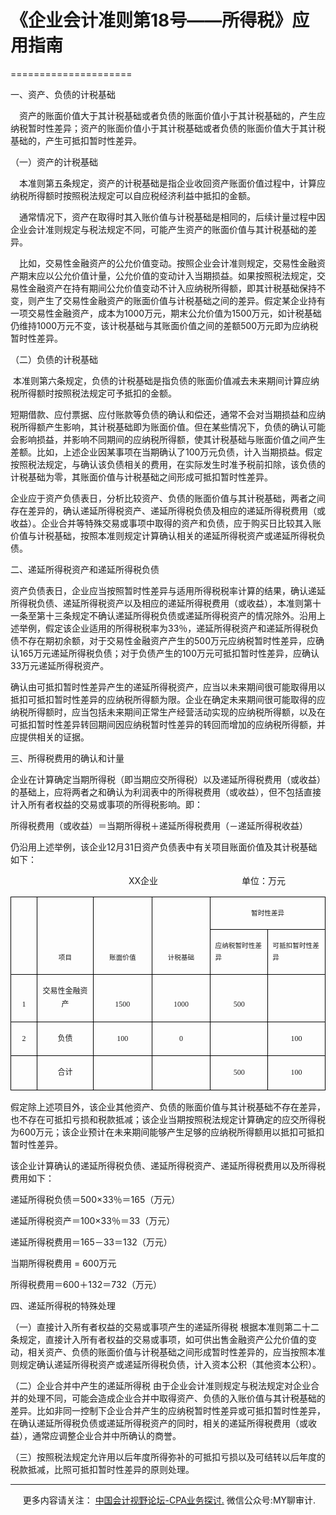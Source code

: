 ﻿# 《企业会计准则第18号——所得税》应用指南
=====================

一、资产、负债的计税基础

　资产的账面价值大于其计税基础或者负债的账面价值小于其计税基础的，产生应纳税暂时性差异；资产的账面价值小于其计税基础或者负债的账面价值大于其计税基础的，产生可抵扣暂时性差异。

（一）资产的计税基础

　本准则第五条规定，资产的计税基础是指企业收回资产账面价值过程中，计算应纳税所得额时按照税法规定可以自应税经济利益中抵扣的金额。

　通常情况下，资产在取得时其入账价值与计税基础是相同的，后续计量过程中因企业会计准则规定与税法规定不同，可能产生资产的账面价值与其计税基础的差异。

　比如，交易性金融资产的公允价值变动。按照企业会计准则规定，交易性金融资产期末应以公允价值计量，公允价值的变动计入当期损益。如果按照税法规定，交易性金融资产在持有期间公允价值变动不计入应纳税所得额，即其计税基础保持不变，则产生了交易性金融资产的账面价值与计税基础之间的差异。假定某企业持有一项交易性金融资产，成本为1000万元，期末公允价值为1500万元，如计税基础仍维持1000万元不变，该计税基础与其账面价值之间的差额500万元即为应纳税暂时性差异。

（二）负债的计税基础

 本准则第六条规定，负债的计税基础是指负债的账面价值减去未来期间计算应纳税所得额时按照税法规定可予抵扣的金额。

短期借款、应付票据、应付账款等负债的确认和偿还，通常不会对当期损益和应纳税所得额产生影响，其计税基础即为账面价值。但在某些情况下，负债的确认可能会影响损益，并影响不同期间的应纳税所得额，使其计税基础与账面价值之间产生差额。比如，上述企业因某事项在当期确认了100万元负债，计入当期损益。假定按照税法规定，与确认该负债相关的费用，在实际发生时准予税前扣除，该负债的计税基础为零，其账面价值与计税基础之间形成可抵扣暂时性差异。

企业应于资产负债表日，分析比较资产、负债的账面价值与其计税基础，两者之间存在差异的，确认递延所得税资产、递延所得税负债及相应的递延所得税费用（或收益）。企业合并等特殊交易或事项中取得的资产和负债，应于购买日比较其入账价值与计税基础，按照本准则规定计算确认相关的递延所得税资产或递延所得税负债。

二、递延所得税资产和递延所得税负债

资产负债表日，企业应当按照暂时性差异与适用所得税税率计算的结果，确认递延所得税负债、递延所得税资产以及相应的递延所得税费用（或收益），本准则第十一条至第十三条规定不确认递延所得税负债或递延所得税资产的情况除外。沿用上述举例，假定该企业适用的所得税税率为33％，递延所得税资产和递延所得税负债不存在期初余额，对于交易性金融资产产生的500万元应纳税暂时性差异，应确认165万元递延所得税负债；对于负债产生的100万元可抵扣暂时性差异，应确认33万元递延所得税资产。

确认由可抵扣暂时性差异产生的递延所得税资产，应当以未来期间很可能取得用以抵扣可抵扣暂时性差异的应纳税所得额为限。企业在确定未来期间很可能取得的应纳税所得额时，应当包括未来期间正常生产经营活动实现的应纳税所得额，以及在可抵扣暂时性差异转回期间因应纳税暂时性差异的转回而增加的应纳税所得额，并应提供相关的证据。

三、所得税费用的确认和计量

企业在计算确定当期所得税（即当期应交所得税）以及递延所得税费用（或收益）的基础上，应将两者之和确认为利润表中的所得税费用（或收益），但不包括直接计入所有者权益的交易或事项的所得税影响。即：

所得税费用（或收益）＝当期所得税＋递延所得税费用（－递延所得税收益）

仍沿用上述举例，该企业12月31日资产负债表中有关项目账面价值及其计税基础如下：

                                                XX企业                                  单位：万元

<table class="MsoTableGrid" style="BORDER-TOP: medium none; BORDER-RIGHT: medium none; BORDER-COLLAPSE: collapse; BORDER-BOTTOM: medium none; BORDER-LEFT: medium none; mso-padding-alt: 0cm 5.4pt 0cm 5.4pt; mso-yfti-tbllook: 1184; mso-border-alt: solid windowtext .5pt" cellspacing="0" cellpadding="0" border="1"><tbody><tr style="mso-yfti-irow: 0; mso-yfti-firstrow: yes"><td style="BORDER-TOP: windowtext 1pt solid; BORDER-RIGHT: windowtext 1pt solid; WIDTH: 26.7pt; BORDER-BOTTOM: windowtext 1pt solid; PADDING-BOTTOM: 0cm; PADDING-TOP: 0cm; PADDING-LEFT: 5.4pt; BORDER-LEFT: windowtext 1pt solid; PADDING-RIGHT: 5.4pt; BACKGROUND-COLOR: transparent; mso-border-alt: solid windowtext .5pt" valign="top" rowspan="2" width="36"><p style="LINE-HEIGHT: 180%"><span lang="EN-US" style="FONT-SIZE: 8pt; LINE-HEIGHT: 180%; mso-ascii-font-family: 宋体; mso-ascii-theme-font: minor-fareast; mso-fareast-theme-font: minor-fareast; mso-hansi-font-family: 宋体; mso-hansi-theme-font: minor-fareast; mso-bidi-font-family: Arial; mso-fareast-font-family: 宋体; mso-bidi-font-size: 12.0pt"><o:p><font face="宋体">&nbsp;</font></o:p></span></p></td><td style="BORDER-TOP: windowtext 1pt solid; BORDER-RIGHT: windowtext 1pt solid; WIDTH: 76.3pt; BORDER-BOTTOM: windowtext 1pt solid; PADDING-BOTTOM: 0cm; PADDING-TOP: 0cm; PADDING-LEFT: 5.4pt; BORDER-LEFT: #f0f0f0; PADDING-RIGHT: 5.4pt; BACKGROUND-COLOR: transparent; mso-border-alt: solid windowtext .5pt; mso-border-left-alt: solid windowtext .5pt" valign="bottom" rowspan="2" width="102"><p style="TEXT-ALIGN: center; LINE-HEIGHT: 180%" align="center"><span style="FONT-SIZE: 8pt; LINE-HEIGHT: 180%; mso-ascii-font-family: 宋体; mso-ascii-theme-font: minor-fareast; mso-fareast-theme-font: minor-fareast; mso-hansi-font-family: 宋体; mso-hansi-theme-font: minor-fareast; mso-bidi-font-family: Arial; mso-fareast-font-family: 宋体; mso-bidi-font-size: 12.0pt"><font face="宋体">项目<span lang="EN-US"><o:p></o:p></span></font></span></p></td><td style="BORDER-TOP: windowtext 1pt solid; BORDER-RIGHT: windowtext 1pt solid; WIDTH: 76.3pt; BORDER-BOTTOM: windowtext 1pt solid; PADDING-BOTTOM: 0cm; PADDING-TOP: 0cm; PADDING-LEFT: 5.4pt; BORDER-LEFT: #f0f0f0; PADDING-RIGHT: 5.4pt; BACKGROUND-COLOR: transparent; mso-border-alt: solid windowtext .5pt; mso-border-left-alt: solid windowtext .5pt" valign="bottom" rowspan="2" width="102"><p style="TEXT-ALIGN: center; LINE-HEIGHT: 180%" align="center"><span style="FONT-SIZE: 8pt; LINE-HEIGHT: 180%; mso-ascii-font-family: 宋体; mso-ascii-theme-font: minor-fareast; mso-fareast-theme-font: minor-fareast; mso-hansi-font-family: 宋体; mso-hansi-theme-font: minor-fareast; mso-bidi-font-family: Arial; mso-fareast-font-family: 宋体; mso-bidi-font-size: 12.0pt"><font face="宋体">账面价值<span lang="EN-US"><o:p></o:p></span></font></span></p></td><td style="BORDER-TOP: windowtext 1pt solid; BORDER-RIGHT: windowtext 1pt solid; WIDTH: 76.3pt; BORDER-BOTTOM: windowtext 1pt solid; PADDING-BOTTOM: 0cm; PADDING-TOP: 0cm; PADDING-LEFT: 5.4pt; BORDER-LEFT: #f0f0f0; PADDING-RIGHT: 5.4pt; BACKGROUND-COLOR: transparent; mso-border-alt: solid windowtext .5pt; mso-border-left-alt: solid windowtext .5pt" valign="bottom" rowspan="2" width="102"><p style="TEXT-ALIGN: center; LINE-HEIGHT: 180%" align="center"><span style="FONT-SIZE: 8pt; LINE-HEIGHT: 180%; mso-ascii-font-family: 宋体; mso-ascii-theme-font: minor-fareast; mso-fareast-theme-font: minor-fareast; mso-hansi-font-family: 宋体; mso-hansi-theme-font: minor-fareast; mso-bidi-font-family: Arial; mso-fareast-font-family: 宋体; mso-bidi-font-size: 12.0pt"><font face="宋体">计税基础<span lang="EN-US"><o:p></o:p></span></font></span></p></td><td style="BORDER-TOP: windowtext 1pt solid; BORDER-RIGHT: windowtext 1pt solid; WIDTH: 152.65pt; BORDER-BOTTOM: windowtext 1pt solid; PADDING-BOTTOM: 0cm; PADDING-TOP: 0cm; PADDING-LEFT: 5.4pt; BORDER-LEFT: #f0f0f0; PADDING-RIGHT: 5.4pt; BACKGROUND-COLOR: transparent; mso-border-alt: solid windowtext .5pt; mso-border-left-alt: solid windowtext .5pt" width="204" colspan="2"><p style="TEXT-ALIGN: center; LINE-HEIGHT: 180%" align="center"><span style="FONT-SIZE: 8pt; LINE-HEIGHT: 180%; mso-ascii-font-family: 宋体; mso-ascii-theme-font: minor-fareast; mso-fareast-theme-font: minor-fareast; mso-hansi-font-family: 宋体; mso-hansi-theme-font: minor-fareast; mso-bidi-font-family: Arial; mso-fareast-font-family: 宋体; mso-bidi-font-size: 12.0pt"><font face="宋体">暂时性差异<span lang="EN-US"><o:p></o:p></span></font></span></p></td></tr><tr style="mso-yfti-irow: 1"><td style="BORDER-TOP: #f0f0f0; BORDER-RIGHT: windowtext 1pt solid; WIDTH: 76.3pt; BORDER-BOTTOM: windowtext 1pt solid; PADDING-BOTTOM: 0cm; PADDING-TOP: 0cm; PADDING-LEFT: 5.4pt; BORDER-LEFT: #f0f0f0; PADDING-RIGHT: 5.4pt; BACKGROUND-COLOR: transparent; mso-border-alt: solid windowtext .5pt; mso-border-left-alt: solid windowtext .5pt; mso-border-top-alt: solid windowtext .5pt" valign="top" width="102"><p style="LINE-HEIGHT: 180%"><span style="FONT-SIZE: 8pt; LINE-HEIGHT: 180%; mso-ascii-font-family: 宋体; mso-ascii-theme-font: minor-fareast; mso-fareast-theme-font: minor-fareast; mso-hansi-font-family: 宋体; mso-hansi-theme-font: minor-fareast; mso-bidi-font-family: Arial; mso-fareast-font-family: 宋体; mso-bidi-font-size: 12.0pt"><font face="宋体">应纳税暂时性差异<span lang="EN-US"><o:p></o:p></span></font></span></p></td><td style="BORDER-TOP: #f0f0f0; BORDER-RIGHT: windowtext 1pt solid; WIDTH: 76.35pt; BORDER-BOTTOM: windowtext 1pt solid; PADDING-BOTTOM: 0cm; PADDING-TOP: 0cm; PADDING-LEFT: 5.4pt; BORDER-LEFT: #f0f0f0; PADDING-RIGHT: 5.4pt; BACKGROUND-COLOR: transparent; mso-border-alt: solid windowtext .5pt; mso-border-left-alt: solid windowtext .5pt; mso-border-top-alt: solid windowtext .5pt" valign="top" width="102"><p style="LINE-HEIGHT: 180%"><span style="FONT-SIZE: 8pt; LINE-HEIGHT: 180%; mso-ascii-font-family: 宋体; mso-ascii-theme-font: minor-fareast; mso-fareast-theme-font: minor-fareast; mso-hansi-font-family: 宋体; mso-hansi-theme-font: minor-fareast; mso-bidi-font-family: Arial; mso-fareast-font-family: 宋体; mso-bidi-font-size: 12.0pt"><font face="宋体">可抵扣暂时性差异<span lang="EN-US"><o:p></o:p></span></font></span></p></td></tr><tr style="mso-yfti-irow: 2"><td style="BORDER-TOP: #f0f0f0; BORDER-RIGHT: windowtext 1pt solid; WIDTH: 26.7pt; BORDER-BOTTOM: windowtext 1pt solid; PADDING-BOTTOM: 0cm; PADDING-TOP: 0cm; PADDING-LEFT: 5.4pt; BORDER-LEFT: windowtext 1pt solid; PADDING-RIGHT: 5.4pt; BACKGROUND-COLOR: transparent; mso-border-alt: solid windowtext .5pt; mso-border-top-alt: solid windowtext .5pt" valign="bottom" width="36"><p style="TEXT-ALIGN: center; LINE-HEIGHT: 180%" align="center"><span lang="EN-US" style="FONT-SIZE: 9pt; LINE-HEIGHT: 180%; mso-ascii-font-family: 宋体; mso-ascii-theme-font: minor-fareast; mso-fareast-theme-font: minor-fareast; mso-hansi-font-family: 宋体; mso-hansi-theme-font: minor-fareast; mso-bidi-font-family: Arial; mso-fareast-font-family: 宋体; mso-bidi-font-size: 12.0pt"><font face="宋体">1<o:p></o:p></font></span></p></td><td style="BORDER-TOP: #f0f0f0; BORDER-RIGHT: windowtext 1pt solid; WIDTH: 76.3pt; BORDER-BOTTOM: windowtext 1pt solid; PADDING-BOTTOM: 0cm; PADDING-TOP: 0cm; PADDING-LEFT: 5.4pt; BORDER-LEFT: #f0f0f0; PADDING-RIGHT: 5.4pt; BACKGROUND-COLOR: transparent; mso-border-alt: solid windowtext .5pt; mso-border-left-alt: solid windowtext .5pt; mso-border-top-alt: solid windowtext .5pt" valign="bottom" width="102"><p style="TEXT-ALIGN: center; LINE-HEIGHT: 180%" align="center"><span style="FONT-SIZE: 9pt; LINE-HEIGHT: 180%; mso-ascii-font-family: 宋体; mso-ascii-theme-font: minor-fareast; mso-fareast-theme-font: minor-fareast; mso-hansi-font-family: 宋体; mso-hansi-theme-font: minor-fareast; mso-bidi-font-family: Arial; mso-fareast-font-family: 宋体; mso-bidi-font-size: 12.0pt"><font face="宋体">交易性金融资产<span lang="EN-US"><o:p></o:p></span></font></span></p></td><td style="BORDER-TOP: #f0f0f0; BORDER-RIGHT: windowtext 1pt solid; WIDTH: 76.3pt; BORDER-BOTTOM: windowtext 1pt solid; PADDING-BOTTOM: 0cm; PADDING-TOP: 0cm; PADDING-LEFT: 5.4pt; BORDER-LEFT: #f0f0f0; PADDING-RIGHT: 5.4pt; BACKGROUND-COLOR: transparent; mso-border-alt: solid windowtext .5pt; mso-border-left-alt: solid windowtext .5pt; mso-border-top-alt: solid windowtext .5pt" valign="bottom" width="102"><p style="TEXT-ALIGN: center; LINE-HEIGHT: 180%" align="center"><span lang="EN-US" style="FONT-SIZE: 9pt; LINE-HEIGHT: 180%; mso-ascii-font-family: 宋体; mso-ascii-theme-font: minor-fareast; mso-fareast-theme-font: minor-fareast; mso-hansi-font-family: 宋体; mso-hansi-theme-font: minor-fareast; mso-bidi-font-family: Arial; mso-fareast-font-family: 宋体; mso-bidi-font-size: 12.0pt"><font face="宋体">1500<o:p></o:p></font></span></p></td><td style="BORDER-TOP: #f0f0f0; BORDER-RIGHT: windowtext 1pt solid; WIDTH: 76.3pt; BORDER-BOTTOM: windowtext 1pt solid; PADDING-BOTTOM: 0cm; PADDING-TOP: 0cm; PADDING-LEFT: 5.4pt; BORDER-LEFT: #f0f0f0; PADDING-RIGHT: 5.4pt; BACKGROUND-COLOR: transparent; mso-border-alt: solid windowtext .5pt; mso-border-left-alt: solid windowtext .5pt; mso-border-top-alt: solid windowtext .5pt" valign="bottom" width="102"><p style="TEXT-ALIGN: center; LINE-HEIGHT: 180%" align="center"><span lang="EN-US" style="FONT-SIZE: 9pt; LINE-HEIGHT: 180%; mso-ascii-font-family: 宋体; mso-ascii-theme-font: minor-fareast; mso-fareast-theme-font: minor-fareast; mso-hansi-font-family: 宋体; mso-hansi-theme-font: minor-fareast; mso-bidi-font-family: Arial; mso-fareast-font-family: 宋体; mso-bidi-font-size: 12.0pt"><font face="宋体">1000<o:p></o:p></font></span></p></td><td style="BORDER-TOP: #f0f0f0; BORDER-RIGHT: windowtext 1pt solid; WIDTH: 76.3pt; BORDER-BOTTOM: windowtext 1pt solid; PADDING-BOTTOM: 0cm; PADDING-TOP: 0cm; PADDING-LEFT: 5.4pt; BORDER-LEFT: #f0f0f0; PADDING-RIGHT: 5.4pt; BACKGROUND-COLOR: transparent; mso-border-alt: solid windowtext .5pt; mso-border-left-alt: solid windowtext .5pt; mso-border-top-alt: solid windowtext .5pt" valign="bottom" width="102"><p style="TEXT-ALIGN: center; LINE-HEIGHT: 180%" align="center"><span lang="EN-US" style="FONT-SIZE: 9pt; LINE-HEIGHT: 180%; mso-ascii-font-family: 宋体; mso-ascii-theme-font: minor-fareast; mso-fareast-theme-font: minor-fareast; mso-hansi-font-family: 宋体; mso-hansi-theme-font: minor-fareast; mso-bidi-font-family: Arial; mso-fareast-font-family: 宋体; mso-bidi-font-size: 12.0pt"><font face="宋体">500<o:p></o:p></font></span></p></td><td style="BORDER-TOP: #f0f0f0; BORDER-RIGHT: windowtext 1pt solid; WIDTH: 76.35pt; BORDER-BOTTOM: windowtext 1pt solid; PADDING-BOTTOM: 0cm; PADDING-TOP: 0cm; PADDING-LEFT: 5.4pt; BORDER-LEFT: #f0f0f0; PADDING-RIGHT: 5.4pt; BACKGROUND-COLOR: transparent; mso-border-alt: solid windowtext .5pt; mso-border-left-alt: solid windowtext .5pt; mso-border-top-alt: solid windowtext .5pt" valign="bottom" width="102"><p style="TEXT-ALIGN: center; LINE-HEIGHT: 180%" align="center"><span lang="EN-US" style="FONT-SIZE: 9pt; LINE-HEIGHT: 180%; mso-ascii-font-family: 宋体; mso-ascii-theme-font: minor-fareast; mso-fareast-theme-font: minor-fareast; mso-hansi-font-family: 宋体; mso-hansi-theme-font: minor-fareast; mso-bidi-font-family: Arial; mso-fareast-font-family: 宋体; mso-bidi-font-size: 12.0pt"><o:p><font face="宋体">&nbsp;</font></o:p></span></p></td></tr><tr style="mso-yfti-irow: 3"><td style="BORDER-TOP: #f0f0f0; BORDER-RIGHT: windowtext 1pt solid; WIDTH: 26.7pt; BORDER-BOTTOM: windowtext 1pt solid; PADDING-BOTTOM: 0cm; PADDING-TOP: 0cm; PADDING-LEFT: 5.4pt; BORDER-LEFT: windowtext 1pt solid; PADDING-RIGHT: 5.4pt; BACKGROUND-COLOR: transparent; mso-border-alt: solid windowtext .5pt; mso-border-top-alt: solid windowtext .5pt" valign="bottom" width="36"><p style="TEXT-ALIGN: center; LINE-HEIGHT: 180%" align="center"><span lang="EN-US" style="FONT-SIZE: 9pt; LINE-HEIGHT: 180%; mso-ascii-font-family: 宋体; mso-ascii-theme-font: minor-fareast; mso-fareast-theme-font: minor-fareast; mso-hansi-font-family: 宋体; mso-hansi-theme-font: minor-fareast; mso-bidi-font-family: Arial; mso-fareast-font-family: 宋体; mso-bidi-font-size: 12.0pt"><font face="宋体">2<o:p></o:p></font></span></p></td><td style="BORDER-TOP: #f0f0f0; BORDER-RIGHT: windowtext 1pt solid; WIDTH: 76.3pt; BORDER-BOTTOM: windowtext 1pt solid; PADDING-BOTTOM: 0cm; PADDING-TOP: 0cm; PADDING-LEFT: 5.4pt; BORDER-LEFT: #f0f0f0; PADDING-RIGHT: 5.4pt; BACKGROUND-COLOR: transparent; mso-border-alt: solid windowtext .5pt; mso-border-left-alt: solid windowtext .5pt; mso-border-top-alt: solid windowtext .5pt" valign="bottom" width="102"><p style="TEXT-ALIGN: center; LINE-HEIGHT: 180%" align="center"><span style="FONT-SIZE: 9pt; LINE-HEIGHT: 180%; mso-ascii-font-family: 宋体; mso-ascii-theme-font: minor-fareast; mso-fareast-theme-font: minor-fareast; mso-hansi-font-family: 宋体; mso-hansi-theme-font: minor-fareast; mso-bidi-font-family: Arial; mso-fareast-font-family: 宋体; mso-bidi-font-size: 12.0pt"><font face="宋体">负债<span lang="EN-US"><o:p></o:p></span></font></span></p></td><td style="BORDER-TOP: #f0f0f0; BORDER-RIGHT: windowtext 1pt solid; WIDTH: 76.3pt; BORDER-BOTTOM: windowtext 1pt solid; PADDING-BOTTOM: 0cm; PADDING-TOP: 0cm; PADDING-LEFT: 5.4pt; BORDER-LEFT: #f0f0f0; PADDING-RIGHT: 5.4pt; BACKGROUND-COLOR: transparent; mso-border-alt: solid windowtext .5pt; mso-border-left-alt: solid windowtext .5pt; mso-border-top-alt: solid windowtext .5pt" valign="bottom" width="102"><p style="TEXT-ALIGN: center; LINE-HEIGHT: 180%" align="center"><span lang="EN-US" style="FONT-SIZE: 9pt; LINE-HEIGHT: 180%; mso-ascii-font-family: 宋体; mso-ascii-theme-font: minor-fareast; mso-fareast-theme-font: minor-fareast; mso-hansi-font-family: 宋体; mso-hansi-theme-font: minor-fareast; mso-bidi-font-family: Arial; mso-fareast-font-family: 宋体; mso-bidi-font-size: 12.0pt"><font face="宋体">100<o:p></o:p></font></span></p></td><td style="BORDER-TOP: #f0f0f0; BORDER-RIGHT: windowtext 1pt solid; WIDTH: 76.3pt; BORDER-BOTTOM: windowtext 1pt solid; PADDING-BOTTOM: 0cm; PADDING-TOP: 0cm; PADDING-LEFT: 5.4pt; BORDER-LEFT: #f0f0f0; PADDING-RIGHT: 5.4pt; BACKGROUND-COLOR: transparent; mso-border-alt: solid windowtext .5pt; mso-border-left-alt: solid windowtext .5pt; mso-border-top-alt: solid windowtext .5pt" valign="bottom" width="102"><p style="TEXT-ALIGN: center; LINE-HEIGHT: 180%" align="center"><span lang="EN-US" style="FONT-SIZE: 9pt; LINE-HEIGHT: 180%; mso-ascii-font-family: 宋体; mso-ascii-theme-font: minor-fareast; mso-fareast-theme-font: minor-fareast; mso-hansi-font-family: 宋体; mso-hansi-theme-font: minor-fareast; mso-bidi-font-family: Arial; mso-fareast-font-family: 宋体; mso-bidi-font-size: 12.0pt"><font face="宋体">0<o:p></o:p></font></span></p></td><td style="BORDER-TOP: #f0f0f0; BORDER-RIGHT: windowtext 1pt solid; WIDTH: 76.3pt; BORDER-BOTTOM: windowtext 1pt solid; PADDING-BOTTOM: 0cm; PADDING-TOP: 0cm; PADDING-LEFT: 5.4pt; BORDER-LEFT: #f0f0f0; PADDING-RIGHT: 5.4pt; BACKGROUND-COLOR: transparent; mso-border-alt: solid windowtext .5pt; mso-border-left-alt: solid windowtext .5pt; mso-border-top-alt: solid windowtext .5pt" valign="bottom" width="102"><p style="TEXT-ALIGN: center; LINE-HEIGHT: 180%" align="center"><span lang="EN-US" style="FONT-SIZE: 9pt; LINE-HEIGHT: 180%; mso-ascii-font-family: 宋体; mso-ascii-theme-font: minor-fareast; mso-fareast-theme-font: minor-fareast; mso-hansi-font-family: 宋体; mso-hansi-theme-font: minor-fareast; mso-bidi-font-family: Arial; mso-fareast-font-family: 宋体; mso-bidi-font-size: 12.0pt"><o:p><font face="宋体">&nbsp;</font></o:p></span></p></td><td style="BORDER-TOP: #f0f0f0; BORDER-RIGHT: windowtext 1pt solid; WIDTH: 76.35pt; BORDER-BOTTOM: windowtext 1pt solid; PADDING-BOTTOM: 0cm; PADDING-TOP: 0cm; PADDING-LEFT: 5.4pt; BORDER-LEFT: #f0f0f0; PADDING-RIGHT: 5.4pt; BACKGROUND-COLOR: transparent; mso-border-alt: solid windowtext .5pt; mso-border-left-alt: solid windowtext .5pt; mso-border-top-alt: solid windowtext .5pt" valign="bottom" width="102"><p style="TEXT-ALIGN: center; LINE-HEIGHT: 180%" align="center"><span lang="EN-US" style="FONT-SIZE: 9pt; LINE-HEIGHT: 180%; mso-ascii-font-family: 宋体; mso-ascii-theme-font: minor-fareast; mso-fareast-theme-font: minor-fareast; mso-hansi-font-family: 宋体; mso-hansi-theme-font: minor-fareast; mso-bidi-font-family: Arial; mso-fareast-font-family: 宋体; mso-bidi-font-size: 12.0pt"><font face="宋体">100<o:p></o:p></font></span></p></td></tr><tr style="mso-yfti-irow: 4; mso-yfti-lastrow: yes"><td style="BORDER-TOP: #f0f0f0; BORDER-RIGHT: windowtext 1pt solid; WIDTH: 26.7pt; BORDER-BOTTOM: windowtext 1pt solid; PADDING-BOTTOM: 0cm; PADDING-TOP: 0cm; PADDING-LEFT: 5.4pt; BORDER-LEFT: windowtext 1pt solid; PADDING-RIGHT: 5.4pt; BACKGROUND-COLOR: transparent; mso-border-alt: solid windowtext .5pt; mso-border-top-alt: solid windowtext .5pt" valign="bottom" width="36"><p style="TEXT-ALIGN: center; LINE-HEIGHT: 180%" align="center"><span lang="EN-US" style="FONT-SIZE: 9pt; LINE-HEIGHT: 180%; mso-ascii-font-family: 宋体; mso-ascii-theme-font: minor-fareast; mso-fareast-theme-font: minor-fareast; mso-hansi-font-family: 宋体; mso-hansi-theme-font: minor-fareast; mso-bidi-font-family: Arial; mso-fareast-font-family: 宋体; mso-bidi-font-size: 12.0pt"><o:p><font face="宋体">&nbsp;</font></o:p></span></p></td><td style="BORDER-TOP: #f0f0f0; BORDER-RIGHT: windowtext 1pt solid; WIDTH: 76.3pt; BORDER-BOTTOM: windowtext 1pt solid; PADDING-BOTTOM: 0cm; PADDING-TOP: 0cm; PADDING-LEFT: 5.4pt; BORDER-LEFT: #f0f0f0; PADDING-RIGHT: 5.4pt; BACKGROUND-COLOR: transparent; mso-border-alt: solid windowtext .5pt; mso-border-left-alt: solid windowtext .5pt; mso-border-top-alt: solid windowtext .5pt" valign="bottom" width="102"><p style="TEXT-ALIGN: center; LINE-HEIGHT: 180%" align="center"><span style="FONT-SIZE: 9pt; LINE-HEIGHT: 180%; mso-ascii-font-family: 宋体; mso-ascii-theme-font: minor-fareast; mso-fareast-theme-font: minor-fareast; mso-hansi-font-family: 宋体; mso-hansi-theme-font: minor-fareast; mso-bidi-font-family: Arial; mso-fareast-font-family: 宋体; mso-bidi-font-size: 12.0pt"><font face="宋体">合计<span lang="EN-US"><o:p></o:p></span></font></span></p></td><td style="BORDER-TOP: #f0f0f0; BORDER-RIGHT: windowtext 1pt solid; WIDTH: 76.3pt; BORDER-BOTTOM: windowtext 1pt solid; PADDING-BOTTOM: 0cm; PADDING-TOP: 0cm; PADDING-LEFT: 5.4pt; BORDER-LEFT: #f0f0f0; PADDING-RIGHT: 5.4pt; BACKGROUND-COLOR: transparent; mso-border-alt: solid windowtext .5pt; mso-border-left-alt: solid windowtext .5pt; mso-border-top-alt: solid windowtext .5pt" valign="bottom" width="102"><p style="TEXT-ALIGN: center; LINE-HEIGHT: 180%" align="center"><span lang="EN-US" style="FONT-SIZE: 9pt; LINE-HEIGHT: 180%; mso-ascii-font-family: 宋体; mso-ascii-theme-font: minor-fareast; mso-fareast-theme-font: minor-fareast; mso-hansi-font-family: 宋体; mso-hansi-theme-font: minor-fareast; mso-bidi-font-family: Arial; mso-fareast-font-family: 宋体; mso-bidi-font-size: 12.0pt"><o:p><font face="宋体">&nbsp;</font></o:p></span></p></td><td style="BORDER-TOP: #f0f0f0; BORDER-RIGHT: windowtext 1pt solid; WIDTH: 76.3pt; BORDER-BOTTOM: windowtext 1pt solid; PADDING-BOTTOM: 0cm; PADDING-TOP: 0cm; PADDING-LEFT: 5.4pt; BORDER-LEFT: #f0f0f0; PADDING-RIGHT: 5.4pt; BACKGROUND-COLOR: transparent; mso-border-alt: solid windowtext .5pt; mso-border-left-alt: solid windowtext .5pt; mso-border-top-alt: solid windowtext .5pt" valign="bottom" width="102"><p style="TEXT-ALIGN: center; LINE-HEIGHT: 180%" align="center"><span lang="EN-US" style="FONT-SIZE: 9pt; LINE-HEIGHT: 180%; mso-ascii-font-family: 宋体; mso-ascii-theme-font: minor-fareast; mso-fareast-theme-font: minor-fareast; mso-hansi-font-family: 宋体; mso-hansi-theme-font: minor-fareast; mso-bidi-font-family: Arial; mso-fareast-font-family: 宋体; mso-bidi-font-size: 12.0pt"><o:p><font face="宋体">&nbsp;</font></o:p></span></p></td><td style="BORDER-TOP: #f0f0f0; BORDER-RIGHT: windowtext 1pt solid; WIDTH: 76.3pt; BORDER-BOTTOM: windowtext 1pt solid; PADDING-BOTTOM: 0cm; PADDING-TOP: 0cm; PADDING-LEFT: 5.4pt; BORDER-LEFT: #f0f0f0; PADDING-RIGHT: 5.4pt; BACKGROUND-COLOR: transparent; mso-border-alt: solid windowtext .5pt; mso-border-left-alt: solid windowtext .5pt; mso-border-top-alt: solid windowtext .5pt" valign="bottom" width="102"><p style="TEXT-ALIGN: center; LINE-HEIGHT: 180%" align="center"><span lang="EN-US" style="FONT-SIZE: 9pt; LINE-HEIGHT: 180%; mso-ascii-font-family: 宋体; mso-ascii-theme-font: minor-fareast; mso-fareast-theme-font: minor-fareast; mso-hansi-font-family: 宋体; mso-hansi-theme-font: minor-fareast; mso-bidi-font-family: Arial; mso-fareast-font-family: 宋体; mso-bidi-font-size: 12.0pt"><font face="宋体">500<o:p></o:p></font></span></p></td><td style="BORDER-TOP: #f0f0f0; BORDER-RIGHT: windowtext 1pt solid; WIDTH: 76.35pt; BORDER-BOTTOM: windowtext 1pt solid; PADDING-BOTTOM: 0cm; PADDING-TOP: 0cm; PADDING-LEFT: 5.4pt; BORDER-LEFT: #f0f0f0; PADDING-RIGHT: 5.4pt; BACKGROUND-COLOR: transparent; mso-border-alt: solid windowtext .5pt; mso-border-left-alt: solid windowtext .5pt; mso-border-top-alt: solid windowtext .5pt" valign="bottom" width="102"><p style="TEXT-ALIGN: center; LINE-HEIGHT: 180%" align="center"><span lang="EN-US" style="FONT-SIZE: 9pt; LINE-HEIGHT: 180%; mso-ascii-font-family: 宋体; mso-ascii-theme-font: minor-fareast; mso-fareast-theme-font: minor-fareast; mso-hansi-font-family: 宋体; mso-hansi-theme-font: minor-fareast; mso-bidi-font-family: Arial; mso-fareast-font-family: 宋体; mso-bidi-font-size: 12.0pt"><font face="宋体">100<o:p></o:p></font></span></p></td></tr></tbody></table>

假定除上述项目外，该企业其他资产、负债的账面价值与其计税基础不存在差异，也不存在可抵扣亏损和税款抵减；该企业当期按照税法规定计算确定的应交所得税为600万元；该企业预计在未来期间能够产生足够的应纳税所得额用以抵扣可抵扣暂时性差异。

该企业计算确认的递延所得税负债、递延所得税资产、递延所得税费用以及所得税费用如下：

递延所得税负债＝500×33％＝165（万元）

递延所得税资产＝100×33％＝33（万元）

递延所得税费用＝165－33＝132（万元）

当期所得税费用 = 600万元

所得税费用＝600＋132＝732（万元）

四、递延所得税的特殊处理

（一）直接计入所有者权益的交易或事项产生的递延所得税 根据本准则第二十二条规定，直接计入所有者权益的交易或事项，如可供出售金融资产公允价值的变动，相关资产、负债的账面价值与计税基础之间形成暂时性差异的，应当按照本准则规定确认递延所得税资产或递延所得税负债，计入资本公积（其他资本公积）。

（二）企业合并中产生的递延所得税 由于企业会计准则规定与税法规定对企业合并的处理不同，可能会造成企业合并中取得资产、负债的入账价值与其计税基础的差异。比如非同一控制下企业合并产生的应纳税暂时性差异或可抵扣暂时性差异，在确认递延所得税负债或递延所得税资产的同时，相关的递延所得税费用（或收益），通常应调整企业合并中所确认的商誉。

（三）按照税法规定允许用以后年度所得弥补的可抵扣亏损以及可结转以后年度的税款抵减，比照可抵扣暂时性差异的原则处理。

* * *

     更多内容请关注： [中国会计视野论坛-CPA业务探讨.](https://bbs.esnai.com/thread-5354530-1-3.html) 微信公众号:MY聊审计.